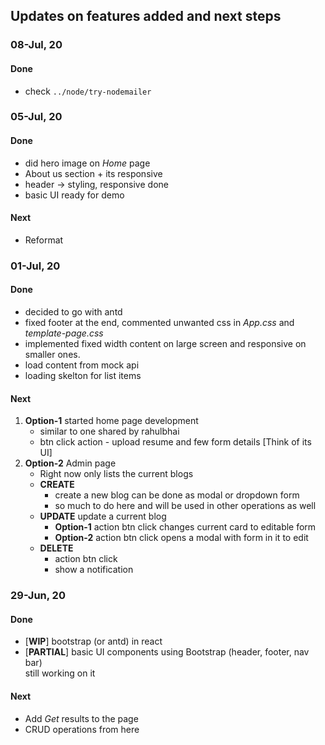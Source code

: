 ## Updates on features added and next steps
### 08-Jul, 20
#### Done
+ check ```../node/try-nodemailer```

### 05-Jul, 20
#### Done
+ did hero image on *Home* page
+ About us section + its responsive
+ header -> styling, responsive done
+ basic UI ready for demo
#### Next
+ Reformat

### 01-Jul, 20
#### Done
+ decided to go with antd
+ fixed footer at the end, commented unwanted css in *App.css* and *template-page.css*
+ implemented fixed width content on large screen and responsive on smaller ones.
+ load content from mock api
+ loading skelton for list items
#### Next
1. **Option-1** started home page development
    + similar to one shared by rahulbhai
    + btn click action - upload resume and few form details [Think of its UI]
2. **Option-2** Admin page 
    + Right now only lists the current blogs
    + **CREATE** 
        + create a new blog can be done as modal or dropdown form
        + so much to do here and will be used in other operations as well
    + **UPDATE** update a current blog <br />
        + **Option-1** action btn click changes current card to editable form <br />
        + **Option-2** action btn click opens a modal with form in it to edit
    + **DELETE** 
        + action btn click
        + show a notification



### 29-Jun, 20
#### Done
+ [**WIP**] bootstrap (or antd) in react
+ [**PARTIAL**] basic UI components using Bootstrap (header, footer, nav bar) <br />
    still working on it
#### Next
+ Add *Get* results to the page
+ CRUD operations from here







